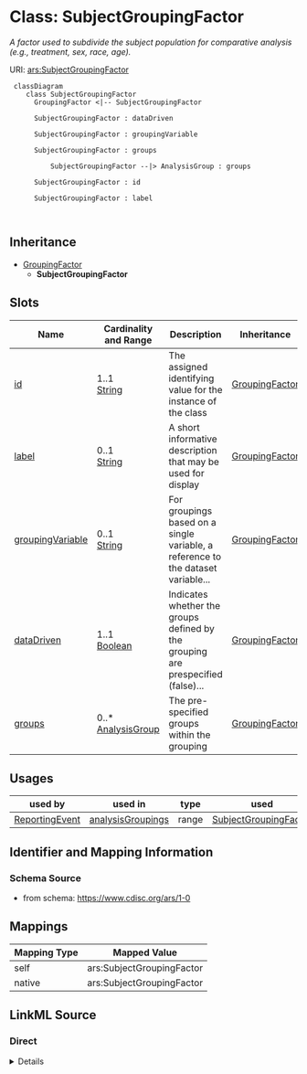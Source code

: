 # Class: SubjectGroupingFactor


_A factor used to subdivide the subject population for comparative analysis (e.g., treatment, sex, race, age)._





URI: [ars:SubjectGroupingFactor](https://www.cdisc.org/ars/1-0/SubjectGroupingFactor)



```mermaid
 classDiagram
    class SubjectGroupingFactor
      GroupingFactor <|-- SubjectGroupingFactor
      
      SubjectGroupingFactor : dataDriven
        
      SubjectGroupingFactor : groupingVariable
        
      SubjectGroupingFactor : groups
        
          SubjectGroupingFactor --|> AnalysisGroup : groups
        
      SubjectGroupingFactor : id
        
      SubjectGroupingFactor : label
        
      
```





## Inheritance
* [GroupingFactor](GroupingFactor.md)
    * **SubjectGroupingFactor**



## Slots

| Name | Cardinality and Range | Description | Inheritance |
| ---  | --- | --- | --- |
| [id](id.md) | 1..1 <br/> [String](String.md) | The assigned identifying value for the instance of the class | [GroupingFactor](GroupingFactor.md) |
| [label](label.md) | 0..1 <br/> [String](String.md) | A short informative description that may be used for display | [GroupingFactor](GroupingFactor.md) |
| [groupingVariable](groupingVariable.md) | 0..1 <br/> [String](String.md) | For groupings based on a single variable, a reference to the dataset variable... | [GroupingFactor](GroupingFactor.md) |
| [dataDriven](dataDriven.md) | 1..1 <br/> [Boolean](Boolean.md) | Indicates whether the groups defined by the grouping are prespecified (false)... | [GroupingFactor](GroupingFactor.md) |
| [groups](groups.md) | 0..* <br/> [AnalysisGroup](AnalysisGroup.md) | The pre-specified groups within the grouping | [GroupingFactor](GroupingFactor.md) |





## Usages

| used by | used in | type | used |
| ---  | --- | --- | --- |
| [ReportingEvent](ReportingEvent.md) | [analysisGroupings](analysisGroupings.md) | range | [SubjectGroupingFactor](SubjectGroupingFactor.md) |






## Identifier and Mapping Information







### Schema Source


* from schema: https://www.cdisc.org/ars/1-0





## Mappings

| Mapping Type | Mapped Value |
| ---  | ---  |
| self | ars:SubjectGroupingFactor |
| native | ars:SubjectGroupingFactor |





## LinkML Source

<!-- TODO: investigate https://stackoverflow.com/questions/37606292/how-to-create-tabbed-code-blocks-in-mkdocs-or-sphinx -->

### Direct

<details>
```yaml
name: SubjectGroupingFactor
description: A factor used to subdivide the subject population for comparative analysis
  (e.g., treatment, sex, race, age).
from_schema: https://www.cdisc.org/ars/1-0
rank: 1000
is_a: GroupingFactor
slot_usage:
  groups:
    name: groups
    domain_of:
    - GroupingFactor
    range: AnalysisGroup

```
</details>

### Induced

<details>
```yaml
name: SubjectGroupingFactor
description: A factor used to subdivide the subject population for comparative analysis
  (e.g., treatment, sex, race, age).
from_schema: https://www.cdisc.org/ars/1-0
rank: 1000
is_a: GroupingFactor
slot_usage:
  groups:
    name: groups
    domain_of:
    - GroupingFactor
    range: AnalysisGroup
attributes:
  id:
    name: id
    description: The assigned identifying value for the instance of the class.
    from_schema: https://www.cdisc.org/ars/1-0
    rank: 1000
    identifier: true
    alias: id
    owner: SubjectGroupingFactor
    domain_of:
    - ReportingEvent
    - AnalysisCategorization
    - AnalysisCategory
    - Analysis
    - AnalysisMethod
    - Operation
    - ReferencedOperationRelationship
    - Output
    - OutputDisplay
    - DisplaySubSection
    - AnalysisSet
    - GroupingFactor
    - Group
    - DataSubset
    - ReferenceDocument
    - TerminologyExtension
    - SponsorTerm
    range: string
    required: true
  label:
    name: label
    description: A short informative description that may be used for display.
    from_schema: https://www.cdisc.org/ars/1-0
    rank: 1000
    alias: label
    owner: SubjectGroupingFactor
    domain_of:
    - AnalysisCategorization
    - AnalysisCategory
    - AnalysisMethod
    - Operation
    - AnalysisSet
    - GroupingFactor
    - Group
    - DataSubset
    - PageRef
    range: string
  groupingVariable:
    name: groupingVariable
    description: For groupings based on a single variable, a reference to the dataset
      variable upon which grouping is based.
    from_schema: https://www.cdisc.org/ars/1-0
    rank: 1000
    alias: groupingVariable
    owner: SubjectGroupingFactor
    domain_of:
    - GroupingFactor
    range: string
  dataDriven:
    name: dataDriven
    description: Indicates whether the groups defined by the grouping are prespecified
      (false) or obtained from distinct data values of the groupingVariable (true).
    from_schema: https://www.cdisc.org/ars/1-0
    rank: 1000
    alias: dataDriven
    owner: SubjectGroupingFactor
    domain_of:
    - GroupingFactor
    range: boolean
    required: true
  groups:
    name: groups
    description: The pre-specified groups within the grouping.
    from_schema: https://www.cdisc.org/ars/1-0
    rank: 1000
    multivalued: true
    list_elements_ordered: true
    alias: groups
    owner: SubjectGroupingFactor
    domain_of:
    - GroupingFactor
    range: AnalysisGroup
    inlined: true
    inlined_as_list: true

```
</details>